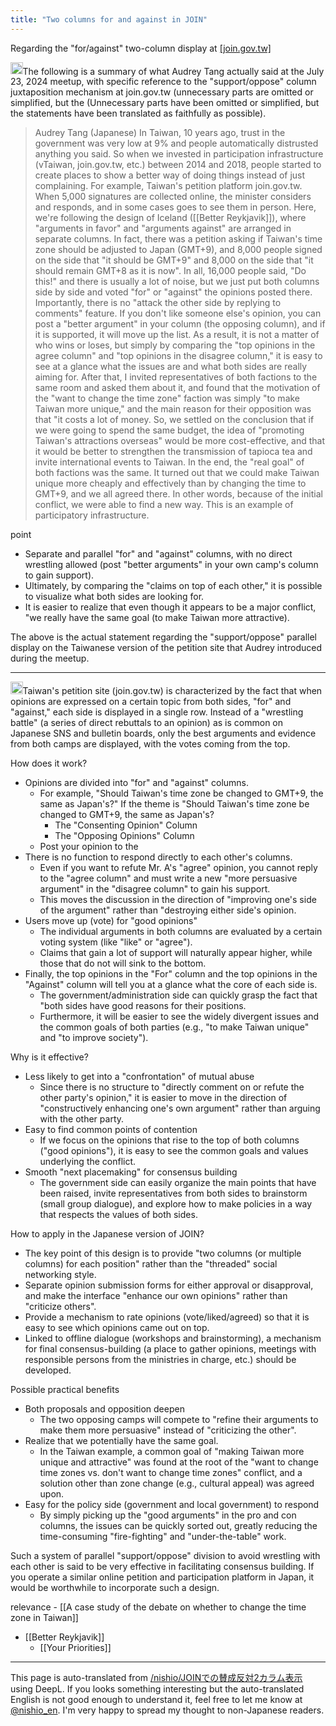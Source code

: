 ```yaml
---
title: "Two columns for and against in JOIN"
---
```


Regarding the "for/against" two-column display at [[join.gov.tw]]([[JOIN]])

<img src='https://scrapbox.io/api/pages/nishio-en/o1 Pro/icon' alt='o1 Pro.icon' height="19.5"/>The following is a summary of what Audrey Tang actually said at the July 23, 2024 meetup, with specific reference to the "support/oppose" column juxtaposition mechanism at join.gov.tw (unnecessary parts are omitted or simplified, but the (Unnecessary parts have been omitted or simplified, but the statements have been translated as faithfully as possible).
> Audrey Tang (Japanese)
>  In Taiwan, 10 years ago, trust in the government was very low at 9% and people automatically distrusted anything you said. So when we invested in participation infrastructure (vTaiwan, join.gov.tw, etc.) between 2014 and 2018, people started to create places to show a better way of doing things instead of just complaining.
>  For example, Taiwan's petition platform join.gov.tw. When 5,000 signatures are collected online, the minister considers and responds, and in some cases goes to see them in person. Here, we're following the design of Iceland ([[Better Reykjavik]]), where "arguments in favor" and "arguments against" are arranged in separate columns.
>  In fact, there was a petition asking if Taiwan's time zone should be adjusted to Japan (GMT+9), and 8,000 people signed on the side that "it should be GMT+9" and 8,000 on the side that "it should remain GMT+8 as it is now". In all, 16,000 people said, "Do this!" and there is usually a lot of noise, but we just put both columns side by side and voted "for" or "against" the opinions posted there.
>  Importantly, there is no "attack the other side by replying to comments" feature. If you don't like someone else's opinion, you can post a "better argument" in your column (the opposing column), and if it is supported, it will move up the list. As a result, it is not a matter of who wins or loses, but simply by comparing the "top opinions in the agree column" and "top opinions in the disagree column," it is easy to see at a glance what the issues are and what both sides are really aiming for.
>  After that, I invited representatives of both factions to the same room and asked them about it, and found that the motivation of the "want to change the time zone" faction was simply "to make Taiwan more unique," and the main reason for their opposition was that "it costs a lot of money. So, we settled on the conclusion that if we were going to spend the same budget, the idea of "promoting Taiwan's attractions overseas" would be more cost-effective, and that it would be better to strengthen the transmission of tapioca tea and invite international events to Taiwan.
>  In the end, the "real goal" of both factions was the same. It turned out that we could make Taiwan unique more cheaply and effectively than by changing the time to GMT+9, and we all agreed there. In other words, because of the initial conflict, we were able to find a new way. This is an example of participatory infrastructure.

point
- Separate and parallel "for" and "against" columns, with no direct wrestling allowed (post "better arguments" in your own camp's column to gain support).
- Ultimately, by comparing the "claims on top of each other," it is possible to visualize what both sides are looking for.
- It is easier to realize that even though it appears to be a major conflict, "we really have the same goal (to make Taiwan more attractive).

The above is the actual statement regarding the "support/oppose" parallel display on the Taiwanese version of the petition site that Audrey introduced during the meetup.

---
<img src='https://scrapbox.io/api/pages/nishio-en/o1 Pro/icon' alt='o1 Pro.icon' height="19.5"/>Taiwan's petition site (join.gov.tw) is characterized by the fact that when opinions are expressed on a certain topic from both sides, "for" and "against," each side is displayed in a single row. Instead of a "wrestling battle" (a series of direct rebuttals to an opinion) as is common on Japanese SNS and bulletin boards, only the best arguments and evidence from both camps are displayed, with the votes coming from the top.

How does it work?
- Opinions are divided into "for" and "against" columns.
    - For example, "Should Taiwan's time zone be changed to GMT+9, the same as Japan's?" If the theme is "Should Taiwan's time zone be changed to GMT+9, the same as Japan's?
        - The "Consenting Opinion" Column
        - The "Opposing Opinions" Column
    - Post your opinion to the
- There is no function to respond directly to each other's columns.
    - Even if you want to refute Mr. A's "agree" opinion, you cannot reply to the "agree column" and must write a new "more persuasive argument" in the "disagree column" to gain his support.
    - This moves the discussion in the direction of "improving one's side of the argument" rather than "destroying either side's opinion.
- Users move up (vote) for "good opinions"
    - The individual arguments in both columns are evaluated by a certain voting system (like "like" or "agree").
    - Claims that gain a lot of support will naturally appear higher, while those that do not will sink to the bottom.
- Finally, the top opinions in the "For" column and the top opinions in the "Against" column will tell you at a glance what the core of each side is.
    - The government/administration side can quickly grasp the fact that "both sides have good reasons for their positions.
    - Furthermore, it will be easier to see the widely divergent issues and the common goals of both parties (e.g., "to make Taiwan unique" and "to improve society").

Why is it effective?
- Less likely to get into a "confrontation" of mutual abuse
    - Since there is no structure to "directly comment on or refute the other party's opinion," it is easier to move in the direction of "constructively enhancing one's own argument" rather than arguing with the other party.
- Easy to find common points of contention
    - If we focus on the opinions that rise to the top of both columns ("good opinions"), it is easy to see the common goals and values underlying the conflict.
- Smooth "next placemaking" for consensus building
    - The government side can easily organize the main points that have been raised, invite representatives from both sides to brainstorm (small group dialogue), and explore how to make policies in a way that respects the values of both sides.

How to apply in the Japanese version of JOIN?
- The key point of this design is to provide "two columns (or multiple columns) for each position" rather than the "threaded" social networking style.
- Separate opinion submission forms for either approval or disapproval, and make the interface "enhance our own opinions" rather than "criticize others".
- Provide a mechanism to rate opinions (vote/liked/agreed) so that it is easy to see which opinions came out on top.
- Linked to offline dialogue (workshops and brainstorming), a mechanism for final consensus-building (a place to gather opinions, meetings with responsible persons from the ministries in charge, etc.) should be developed.

Possible practical benefits
- Both proposals and opposition deepen
    - The two opposing camps will compete to "refine their arguments to make them more persuasive" instead of "criticizing the other".
- Realize that we potentially have the same goal.
    - In the Taiwan example, a common goal of "making Taiwan more unique and attractive" was found at the root of the "want to change time zones vs. don't want to change time zones" conflict, and a solution other than zone change (e.g., cultural appeal) was agreed upon.
- Easy for the policy side (government and local government) to respond
    - By simply picking up the "good arguments" in the pro and con columns, the issues can be quickly sorted out, greatly reducing the time-consuming "fire-fighting" and "under-the-table" work.

Such a system of parallel "support/oppose" division to avoid wrestling with each other is said to be very effective in facilitating consensus building. If you operate a similar online petition and participation platform in Japan, it would be worthwhile to incorporate such a design.

relevance
    - [[A case study of the debate on whether to change the time zone in Taiwan]]
- [[Better Reykjavik]]
    - [[Your Priorities]]

---
This page is auto-translated from [/nishio/JOINでの賛成反対2カラム表示](https://scrapbox.io/nishio/JOINでの賛成反対2カラム表示) using DeepL. If you looks something interesting but the auto-translated English is not good enough to understand it, feel free to let me know at [@nishio_en](https://twitter.com/nishio_en). I'm very happy to spread my thought to non-Japanese readers.